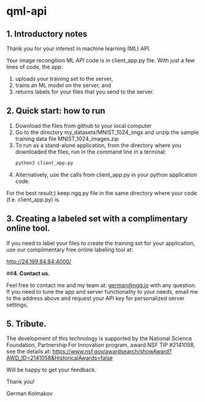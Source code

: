 # qml-api

## **1. Introductory notes**
   
Thank you for your interest in machine learning (ML) API.

Your image recongition ML API code is in client_app.py file.  With just a few lines of code, the app: 
<ol>
<li> uploads your training set to the server, </li>

<li> trains an ML model on the server, and </li>

<li> returns labels for your files that you send to the server.</li>
</ol>

## **2. Quick start: how to run** 

<ol>
<li>  Download the files from github to your local computer </li>

<li> Go to the directory my_datasets/MNIST_1024_imgs and unzip the sample training data file MNIST_1024_images.zip </li>

<li> To run as a stand-alone application, from the directory where you downloaded the files, run in the command line in a terminal:

```python
python3 client_app.py
```
</li>

<li> Alternatively, use the calls from client_app.py in your python application code. </li>
</ol>

For the best result;) keep ngq.py file in the same directory where your code (f.e. client_app.py) is.

## **3. Creating a labeled set with a complimentary online tool.**
   
If you need to label your files to create the training set for your application, use our complimentary free online labeling tool at: 

http://24.199.84.84:4000/

##**4. Contact us.**
   
Feel free to contact me and my team at: german@ngq.io with any question.
If you need to tune the app and server functionality to your needs, email me to the address above and request your API key for personalized server settings.

## **5. Tribute.**
   
The development of this technology is supported by the National Science Foundation, Partnership For Innovation program, award NSF TIP #2141058, see the details at: https://www.nsf.gov/awardsearch/showAward?AWD_ID=2141058&HistoricalAwards=false 

Will be happy to get your feedback.

Thank you!

German Kolmakov
